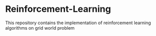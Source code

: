 # Reinforcement-Learning
This repository contains the  implementation of reinforcement learning algorithms on grid world problem

